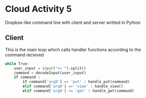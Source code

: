# Cloud Activity 5
Dropbox-like command line with client and server writted in Python

## Client
This is the main loop which calls handler functions according to the command recieved
``` python
while True:
    user_input = input(">> ").split()
    command = decodeInput(user_input)
    if command :
        if command['arg0'] == 'put' : handle_put(command) 
        elif command['arg0'] == 'view' : handle_view()
        elif command['arg0'] == 'get' : handle_get(command)
```